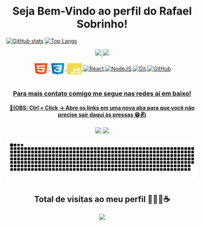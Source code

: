<h1 align="center">Seja Bem-Vindo ao perfil do Rafael Sobrinho!</h1>

[![GitHub stats](https://github-readme-stats.vercel.app/api?username=rafael-sobrinho&count_private=true&show_icons=true&theme=react&bg_color=00000000&hide_border=true&rank_icon=github)](https://github.com/rafael-sobrinho/github-readme-stats)
[![Top Langs](https://github-readme-stats.vercel.app/api/top-langs/?username=rafael-sobrinho&theme=react&bg_color=00000000&hide_border=true&layout=donut)](https://github.com/rafael-sobrinho/github-readme-stats)

<div align="center">
  
  <a href="https://github.com/rafael-sobrinho">
  <img height="160em" src="https://github-readme-stats.vercel.app/api?username=rafael-sobrinho&show_icons=true&theme=highcontrast&include_all_commits=true&count_private=true">
  <img height="160em" src="https://github-readme-stats.vercel.app/api/top-langs/?username=rafael-sobrinho&layout=compact&langs_count=6&theme=highcontrast">
</div>
<div align="center" style="display: inline_block"><br>
  <img align="center" alt="HTML" height="30" width="40" src="https://raw.githubusercontent.com/devicons/devicon/master/icons/html5/html5-original.svg">
  <img align="center" alt="CSS" height="30" width="40" src="https://raw.githubusercontent.com/devicons/devicon/master/icons/css3/css3-original.svg">
  <img align="center" alt="JS" height="30" width="40" src="https://raw.githubusercontent.com/devicons/devicon/master/icons/javascript/javascript-plain.svg">
  <img align="center" alt="React" height="30" width="40" src="https://cdn.jsdelivr.net/gh/devicons/devicon/icons/react/react-original.svg">
  <img align="center" alt="NodeJS" height="30" width="40" src="https://cdn.jsdelivr.net/gh/devicons/devicon/icons/nodejs/nodejs-original.svg">
  <img align="center" alt="Git" height="30" width="40" src="https://cdn.jsdelivr.net/gh/devicons/devicon/icons/git/git-original.svg">
  <img align="center" alt="GitHub" height="30" width="40" src="https://cdn.jsdelivr.net/gh/devicons/devicon/icons/github/github-original.svg">
</div>
 
 <br>
 
  <h3 align="center">Para mais contato comigo me segue nas redes aí em baixo!</h3>
  <h4 align="center">🤫(OBS: Ctrl + Click -> Abre os links em uma nova aba para que você não precise sair daqui às pressas 😁✌️)</h4>
 
<div align="center">
  <a href="https://www.linkedin.com/in/rafael-sobrinho/" target="_blank"><img src="https://img.shields.io/badge/-LinkedIn-%230077B5?style=for-the-badge&logo=linkedin&logoColor=white" target="_blank"></a>
  <a href = "mailto:rafaeldsobrinho@gmail.com"><img src="https://img.shields.io/badge/-Gmail-%23333?style=for-the-badge&logo=gmail&logoColor=white" target="_blank"></a>
 
  ![Snake animation](https://github.com/rafael-sobrinho/rafael-sobrinho/blob/main/cobrinha_darkmode.svg)
  
   ## Total de visitas ao meu perfil 🧑🏻‍💻☕
 <p align="center"> <img alingn="center" src="https://profile-counter.glitch.me/rafael-sobrinho/count.svg" />

</div>
